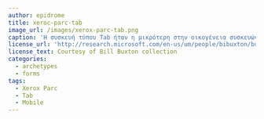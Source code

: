 ```yaml
---
author: epidrome
title: xeroc-parc-tab
image_url: /images/xerox-parc-tab.png
caption: 'Η συσκευή τύπου Tab ήταν η μικρότερη στην οικογένεια συσκευών διάχυτου υπολογισμού Tab-Pad-Board και ήταν σχεδιασμένη έτσι ώστε να χωράει στην παλάμη και να μπορεί να λειτουργήσει τα κουμπιά μόνο με το ένα χέρι, ενώ επέτρεπε και την αφή με το δεύτερο χέρι με την χρήση μιας πένας.'
license_url: 'http://research.microsoft.com/en-us/um/people/bibuxton/buxtoncollection/detail.aspx?id=51'
license_text: Courtesy of Bill Buxton collection
categories:
  - archetypes
  - forms
tags:
  - Xerox Parc
  - Tab
  - Mobile
---
```

